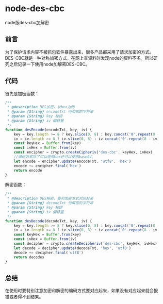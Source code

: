 # node-des-cbc

node版des-cbc加解密

## 前言  

为了保护请求内容不被抓包软件暴露出来，很多产品都采用了请求加密的方式。DES-CBC就是一种对称加密方式。在网上查资料时发现node的资料不多，所以研究之后记录一下使用node加解密DES-CBC。  

## 代码  

首先是加密函数：  

```js
/**
 * @description DES加密，以hex为例
 * @param {String} encodeTxt 待加密的字符串
 * @param {String} key 秘钥
 * @param {String} iv 偏移量
 */
function desEncode(encodeTxt, key, iv) {
    key = key.length >= 8 ? key.slice(0, 8) : key.concat('0'.repeat(8 - key.length))
    iv = iv.length >= 8 ? iv.slice(0, 8) : iv.concat('0'.repeat(8 - iv.length))
    const keyHex = Buffer.from(key)
    const ivHex = Buffer.from(iv)
    const encipher = crypto.createCipheriv('des-cbc', keyHex, ivHex)
    //编码方式除了可以使用hex还可以使用base64。
    let encode = encipher.update(encodeTxt, 'utf8', 'hex')
    encode += encipher.final('hex')
    return encode
}
```

解密函数：

```js
/**
 * @description DES解密，要和加密方式对应起来
 * @param {String} decodeTxt 待解密的字符串
 * @param {String} key 秘钥
 * @param {String} iv 偏移量
 */
function desDecode(decodeTxt, key, iv) {
    key = key.length >= 8 ? key.slice(0, 8) : key.concat('0'.repeat(8 - key.length))
    iv = iv.length >= 8 ? iv.slice(0, 8) : iv.concat('0'.repeat(8 - iv.length))
    const keyHex = Buffer.from(key)
    const ivHex = Buffer.from(iv)
    const decipher = crypto.createDecipheriv('des-cbc', keyHex, ivHex)
    let decode = decipher.update(decodeTxt, 'hex', 'utf8')
    decode += decipher.final('utf8')
    return decodes
}
```

## 总结

在使用时要特别注意加密和解密的编码方式要对应起来，如果没有对应起来就会报错或者得不到结果。  
